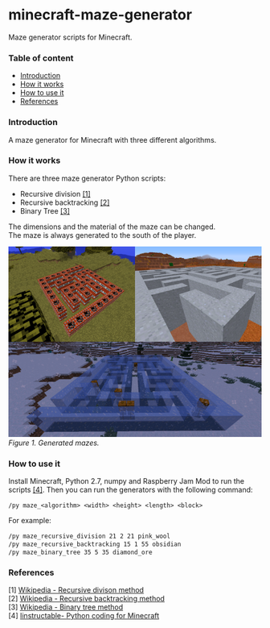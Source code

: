 # minecraft-maze-generator
Maze generator scripts for Minecraft.

### Table of content
- [Introduction](#introduction)
- [How it works](#how-it-works)
- [How to use it](#how-to-use-it)
- [References](#references)

### Introduction
A maze generator for Minecraft with three different algorithms.

### How it works
There are three maze generator Python scripts:
- Recursive division [[1]](#references)
- Recursive backtracking [[2]](#references)
- Binary Tree [[3]](#references)

The dimensions and the material of the maze can be changed.<br> The maze is always generated to the south of the player.

<img src="https://raw.githubusercontent.com/ferenc-nemeth/minecraft-maze-generator/master/Design/maze_example.png" > <br>
*Figure 1. Generated mazes.*

### How to use it
Install Minecraft, Python 2.7, numpy and Raspberry Jam Mod to run the scripts [[4]](#references).
Then you can run the generators with the following command:
```
/py maze_<algorithm> <width> <height> <length> <block>
```

For example:
```
/py maze_recursive_division 21 2 21 pink_wool
/py maze_recursive_backtracking 15 1 55 obsidian
/py maze_binary_tree 35 5 35 diamond_ore
```

### References
[1] [Wikipedia - Recursive divison method](https://en.wikipedia.org/wiki/Maze_generation_algorithm#Recursive_division_method)<br>
[2] [Wikipedia - Recursive backtracking method](https://en.wikipedia.org/wiki/Maze_generation_algorithm#Recursive_backtracker)<br>
[3] [Wikipedia - Binary tree method](https://en.wikipedia.org/wiki/Maze_generation_algorithm#Simple_algorithms)<br>
[4] [Iinstructable- Python coding for Minecraft](https://www.instructables.com/id/Python-coding-for-Minecraft/)<br>
